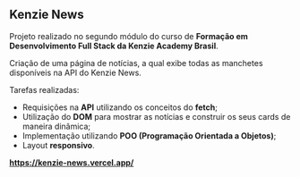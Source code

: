 ## Kenzie News 
Projeto realizado no segundo módulo do curso de **Formação em Desenvolvimento Full Stack da Kenzie Academy Brasil**.

Criação de uma página de notícias, a qual exibe todas as manchetes disponíveis na API do Kenzie News.

Tarefas realizadas:
- Requisições na **API** utilizando os conceitos do **fetch**;
- Utilização do **DOM** para mostrar as notícias e construir os seus cards de maneira dinâmica;
- Implementação utilizando **POO (Programação Orientada a Objetos)**;
- Layout **responsivo**.

**https://kenzie-news.vercel.app/**
